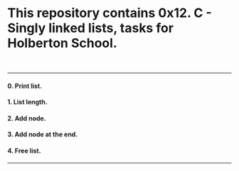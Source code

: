 <h1>This repository contains 0x12. C - Singly linked lists, tasks for Holberton School.</h1>
<br>
<hr>
<h4>0. Print list.</h4>
<h4>1. List length.</h4>
<h4>2. Add node.</h4>
<h4>3. Add node at the end.</h4>
<h4>4. Free list.</h4>
<hr>